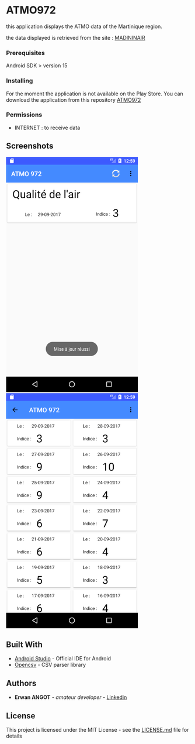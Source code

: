 # ATMO972

this application displays the ATMO data of the Martinique region.

the data displayed is retrieved from the site : [MADININAIR](http://madininair.fr/)

### Prerequisites

Android SDK > version 15

### Installing

For the moment the application is not available on the Play Store.
You can download the application from this repository [ATMO972](APK/ATMO972.apk)

### Permissions

* INTERNET : to receive data

## Screenshots

![Screenshot_page_acceuil](screenshots/Acceuil.png)
![Screenshot_page_historique](screenshots/Historique.png)

## Built With

* [Android Studio](https://developer.android.com/studio/index.html) - Official IDE for Android
* [Opencsv](https://mvnrepository.com/artifact/com.opencsv/opencsv) - CSV parser library

## Authors

* **Erwan ANGOT** - *amateur developer* - [Linkedin](https://www.linkedin.com/in/erwan-angot-16a08399/)

## License

This project is licensed under the MIT License - see the [LICENSE.md](LICENSE.md) file for details
